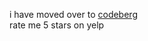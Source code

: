 i have moved over to [codeberg](https://codeberg.org/irisfalke)\
rate me 5 stars on yelp
<!---
hf-ikea/hf-ikea is a ✨ special ✨ repository because its `README.md` (this file) appears on your GitHub profile.
You can click the Preview link to take a look at your changes.
--->
